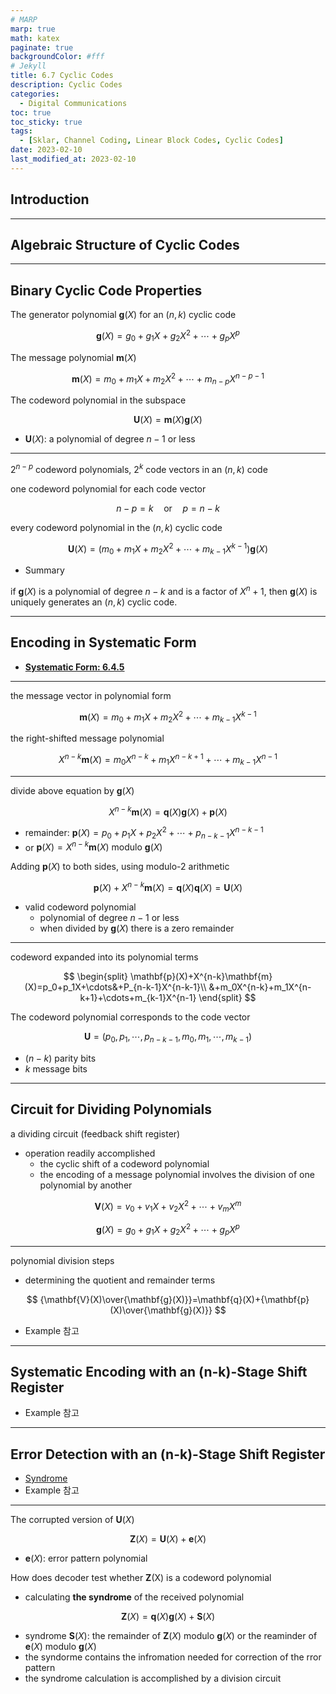 ```yaml
---
# MARP
marp: true
math: katex
paginate: true
backgroundColor: #fff
# Jekyll
title: 6.7 Cyclic Codes
description: Cyclic Codes
categories:
  - Digital Communications
toc: true
toc_sticky: true
tags:
  - [Sklar, Channel Coding, Linear Block Codes, Cyclic Codes]
date: 2023-02-10
last_modified_at: 2023-02-10
---
```


## Introduction

---

## Algebraic Structure of Cyclic Codes

---

## Binary Cyclic Code Properties

The generator polynomial $\mathbf{g}(X)$ for an $(n,k)$ cyclic code

$$
\mathbf{g}(X)=g_0+g_1X+g_2X^2+\cdots+g_pX^p
$$

The message polynomial $\mathbf{m}(X)$

$$
\mathbf{m}(X)=m_0+m_1X+m_2X^2+\cdots+m_{n-p}X^{n-p-1}
$$

The codeword polynomial in the subspace

$$
\mathbf{U}(X)=\mathbf{m}(X)\mathbf{g}(X)
$$

- $\mathbf{U}(X)$: a polynomial of degree $n-1$ or less

---

$2^{n-p}$ codeword polynomials, $2^k$ code vectors in an $(n, k)$ code

one codeword polynomial for each code vector

$$
n-p=k\quad\text{or}\quad p=n-k
$$

every codeword polynomial in the $(n,k)$ cyclic code

$$
\mathbf{U}(X)=(m_0+m_1X+m_2X^2+\cdots+m_{k-1}X^{k-1})\mathbf{g}(X)
$$

- Summary

if $\mathbf{g}(X)$ is a polynomial of degree $n-k$ and is a factor of $X^n+1$, then $\mathbf{g}(X)$ is uniquely generates an $(n,k)$ cyclic code.

---

## Encoding in Systematic Form

- [**Systematic Form: 6.4.5**](http://www.ktword.co.kr/test/view/view.php?nav=2&no=4280&sh=Systematic)

---

the message vector in polynomial form

$$
\mathbf{m}(X)=m_0+m_1X+m_2X^2+\cdots+m_{k-1}X^{k-1}
$$

the right-shifted message polynomial

$$
X^{n-k}\mathbf{m}(X)=m_0X^{n-k}+m_1X^{n-k+1}+\cdots+m_{k-1}X^{n-1}
$$

---

divide above equation by $\mathbf{g}(X)$

$$
X^{n-k}\mathbf{m}(X)=\mathbf{q}(X)\mathbf{g}(X)+\mathbf{p}(X)
$$

- remainder: $\mathbf{p}(X)=p_0+p_1X+p_2X^2+\cdots+p_{n-k-1}X^{n-k-1}$
- or $\mathbf{p}(X)=X^{n-k}\mathbf{m}(X)\text{ modulo }\mathbf{g}(X)$

Adding $\mathbf{p}(X)$ to both sides, using modulo-2 arithmetic

$$
\mathbf{p}(X)+X^{n-k}\mathbf{m}(X)=\mathbf{q}(X)\mathbf{q}(X)=\mathbf{U}(X)
$$

- valid codeword polynomial
  - polynomial of degree $n-1$ or less
  - when divided by $\mathbf{g}(X)$ there is a zero remainder

---

codeword expanded into its polynomial terms

$$
\begin{split}
\mathbf{p}(X)+X^{n-k}\mathbf{m}(X)=p_0+p_1X+\cdots&+P_{n-k-1}X^{n-k-1}\\
&+m_0X^{n-k}+m_1X^{n-k+1}+\cdots+m_{k-1}X^{n-1}
\end{split}
$$

The codeword polynomial corresponds to the code vector

$$
\mathbf{U}=\left(p_0,p_1,\cdots,p_{n-k-1},m_0,m_1,\cdots,m_{k-1}\right)
$$

- $(n-k)$ parity bits
- $k$ message bits

---

## Circuit for Dividing Polynomials

a dividing circuit (feedback shift register)

- operation readily accomplished
  - the cyclic shift of a codeword polynomial
  - the encoding of a message polynomial involves the division of one polynomial by another

$$
\mathbf{V}(X)=v_0+v_1X+v_2X^2+\cdots+v_mX^m
$$

$$
\mathbf{g}(X)=g_0+g_1X+g_2X^2+\cdots+g_pX^p
$$

---

polynomial division steps

- determining the quotient and remainder terms

$$
{\mathbf{V}(X)\over{\mathbf{g}(X)}}=\mathbf{q}(X)+{\mathbf{p}(X)\over{\mathbf{g}(X)}}
$$

- Example 참고

---

## Systematic Encoding with an (n-k)-Stage Shift Register

- Example 참고

---

## Error Detection with an (n-k)-Stage Shift Register

- [Syndrome](http://www.ktword.co.kr/test/view/view.php?nav=2&no=3690&sh=syndrome)
- Example 참고

---
The corrupted version of $\mathbf{U}(X)$

$$
\mathbf{Z}(X)=\mathbf{U}(X)+\mathbf{e}(X)
$$

- $\mathbf{e}(X)$: error pattern polynomial

How does decoder test whether $\mathbf{Z}$(X) is a codeword polynomial

- calculating **the syndrome** of the received polynomial

$$
\mathbf{Z}(X)=\mathbf{q}(X)\mathbf{g}(X)+\mathbf{S}(X)
$$

- syndrome $\mathbf{S}(X)$: the remainder of $\mathbf{Z}(X)\text{ modulo }\mathbf{g}(X)$ or the reaminder of $\mathbf{e}(X)\text{ modulo }\mathbf{g}(X)$
- the syndorme contains the infromation needed for correction of the rror pattern
- the syndrome calculation is accomplished by a division circuit
